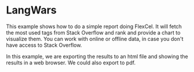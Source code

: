 # LangWars

This example shows how to do a simple report doing FlexCel. It will fetch the most used
tags from Stack Overflow and rank and provide a chart to visualize them. You can work with
online or offline data, in case you don't have access to Stack Overflow.

In this example, we are exporting the results to an html file and showing the results in a web browser.
We could also export to pdf.
